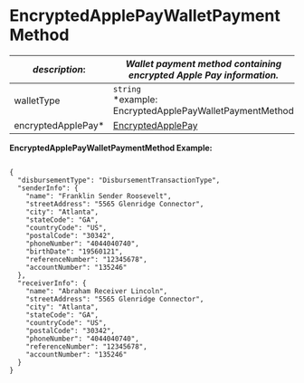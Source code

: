 
# EncryptedApplePayWalletPaymentMethod

| *description*:   | *Wallet payment method containing encrypted Apple Pay information.*|
|----|----|
| walletType |    ``` string ```  <br/>  *example: EncryptedApplePayWalletPaymentMethod|
| encryptedApplePay* | [EncryptedApplePay](?path=docs/schemas-md/EncryptedApplePay.md)|   


**EncryptedApplePayWalletPaymentMethod Example:**

```{r}

{
  "disbursementType": "DisbursementTransactionType",
  "senderInfo": {
    "name": "Franklin Sender Roosevelt",
    "streetAddress": "5565 Glenridge Connector",
    "city": "Atlanta",
    "stateCode": "GA",
    "countryCode": "US",
    "postalCode": "30342",
    "phoneNumber": "4044040740",
    "birthDate": "19560121",
    "referenceNumber": "12345678",
    "accountNumber": "135246"
  },
  "receiverInfo": {
    "name": "Abraham Receiver Lincoln",
    "streetAddress": "5565 Glenridge Connector",
    "city": "Atlanta",
    "stateCode": "GA",
    "countryCode": "US",
    "postalCode": "30342",
    "phoneNumber": "4044040740",
    "referenceNumber": "12345678",
    "accountNumber": "135246"
  }
}
``` 




